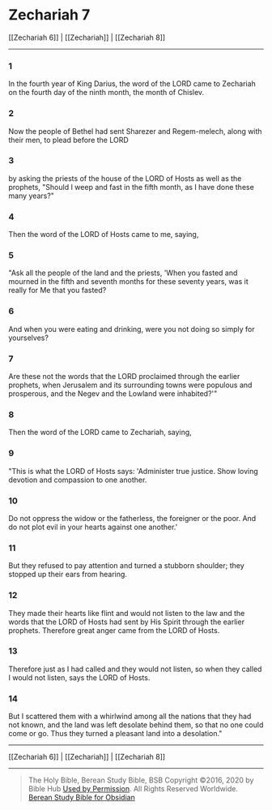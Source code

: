 # Zechariah 7

[[Zechariah 6]] | [[Zechariah]] | [[Zechariah 8]]

---

### 1
In the fourth year of King Darius, the word of the LORD came to Zechariah on the fourth day of the ninth month, the month of Chislev.

### 2
Now the people of Bethel had sent Sharezer and Regem-melech, along with their men, to plead before the LORD

### 3
by asking the priests of the house of the LORD of Hosts as well as the prophets, "Should I weep and fast in the fifth month, as I have done these many years?"

### 4
Then the word of the LORD of Hosts came to me, saying,

### 5
"Ask all the people of the land and the priests, 'When you fasted and mourned in the fifth and seventh months for these seventy years, was it really for Me that you fasted?

### 6
And when you were eating and drinking, were you not doing so simply for yourselves?

### 7
Are these not the words that the LORD proclaimed through the earlier prophets, when Jerusalem and its surrounding towns were populous and prosperous, and the Negev and the Lowland were inhabited?'"

### 8
Then the word of the LORD came to Zechariah, saying,

### 9
"This is what the LORD of Hosts says: 'Administer true justice. Show loving devotion and compassion to one another.

### 10
Do not oppress the widow or the fatherless, the foreigner or the poor. And do not plot evil in your hearts against one another.'

### 11
But they refused to pay attention and turned a stubborn shoulder; they stopped up their ears from hearing.

### 12
They made their hearts like flint and would not listen to the law and the words that the LORD of Hosts had sent by His Spirit through the earlier prophets. Therefore great anger came from the LORD of Hosts.

### 13
Therefore just as I had called and they would not listen, so when they called I would not listen, says the LORD of Hosts.

### 14
But I scattered them with a whirlwind among all the nations that they had not known, and the land was left desolate behind them, so that no one could come or go. Thus they turned a pleasant land into a desolation."

---

[[Zechariah 6]] | [[Zechariah]] | [[Zechariah 8]]

---

> The Holy Bible, Berean Study Bible, BSB
> Copyright &copy;2016, 2020 by Bible Hub
> [Used by Permission](https://berean.bible/terms.htm). All Rights Reserved Worldwide.
> [Berean Study Bible for Obsidian](https://github.com/gapmiss/berean-study-bible-for-obsidian)

